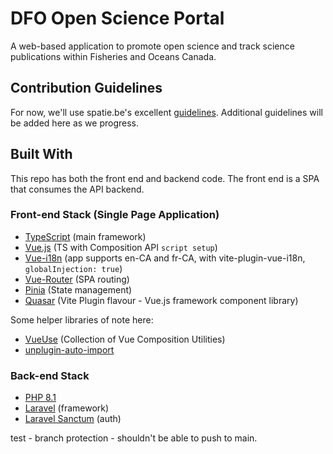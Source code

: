 # DFO Open Science Portal
A web-based application to promote open science and track science publications within Fisheries and Oceans Canada.
## Contribution Guidelines
For now, we'll use spatie.be's excellent [guidelines](https://spatie.be/guidelines).
Additional guidelines will be added here as we progress.

## Built With
This repo has both the front end and backend code. The front end is a SPA that consumes the API backend.
### Front-end Stack (Single Page Application)
- [TypeScript](https://www.typescriptlang.org/) (main framework)
- [Vue.js](https://vuejs.org/) (TS with Composition API `script setup`)
- [Vue-i18n](https://vue-i18n.intlify.dev/) (app supports en-CA and fr-CA, with vite-plugin-vue-i18n, `globalInjection: true`)
- [Vue-Router](https://router.vuejs.org/) (SPA routing)
- [Pinia](https://pinia.vuejs.org/) (State management)
- [Quasar](https://quasar.dev/) (Vite Plugin flavour - Vue.js framework component library)

Some helper libraries of note here:
- [VueUse](https://vueuse.org/) (Collection of Vue Composition Utilities)
- [unplugin-auto-import](https://github.com/antfu/unplugin-auto-import)

### Back-end Stack
- [PHP 8.1](https://www.php.net/)
- [Laravel](https://laravel.com/) (framework)
- [Laravel Sanctum](https://laravel.com/docs/9.x/sanctum) (auth)

test - branch protection - shouldn't be able to push to main.